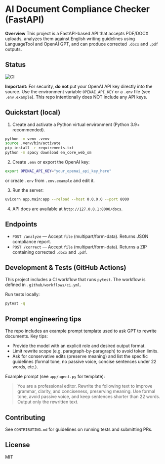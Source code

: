 # AI Document Compliance Checker (FastAPI)

**Overview**
This project is a FastAPI-based API that accepts PDF/DOCX uploads, analyzes them against English writing guidelines using LanguageTool and OpenAI GPT, and can produce corrected `.docx` and `.pdf` outputs.

## Status
![CI](https://github.com/your-username/compliance_checker/workflows/CI/badge.svg)

**Important:** For security, **do not** put your OpenAI API key directly into the source. Use the environment variable `OPENAI_API_KEY` or a `.env` file (see `.env.example`). This repo intentionally does NOT include any API keys.

## Quickstart (local)

1. Create and activate a Python virtual environment (Python 3.9+ recommended).
```bash
python -m venv .venv
source .venv/bin/activate
pip install -r requirements.txt
python -m spacy download en_core_web_sm
```
2. Create `.env` or export the OpenAI key:
```bash
export OPENAI_API_KEY="your_openai_api_key_here"
```
or create `.env` from `.env.example` and edit it.

3. Run the server:
```bash
uvicorn app.main:app --reload --host 0.0.0.0 --port 8000
```

4. API docs are available at `http://127.0.0.1:8000/docs`.

## Endpoints
- `POST /analyze` — Accept `file` (multipart/form-data). Returns JSON compliance report.
- `POST /correct` — Accept `file` (multipart/form-data). Returns a ZIP containing corrected `.docx` and `.pdf`.

## Development & Tests (GitHub Actions)
This project includes a CI workflow that runs `pytest`. The workflow is defined in `.github/workflows/ci.yml`.

Run tests locally:
```bash
pytest -q
```

## Prompt engineering tips
The repo includes an example prompt template used to ask GPT to rewrite documents. Key tips:
- Provide the model with an explicit role and desired output format.
- Limit rewrite scope (e.g. paragraph-by-paragraph) to avoid token limits.
- Ask for conservative edits (preserve meaning) and list the specific guidelines (formal tone, no passive voice, concise sentences under 22 words, etc.).

Example prompt (see `app/agent.py` for template):
> You are a professional editor. Rewrite the following text to improve grammar, clarity, and conciseness, preserving meaning. Use formal tone, avoid passive voice, and keep sentences shorter than 22 words. Output only the rewritten text.

## Contributing
See `CONTRIBUTING.md` for guidelines on running tests and submitting PRs.

## License
MIT
